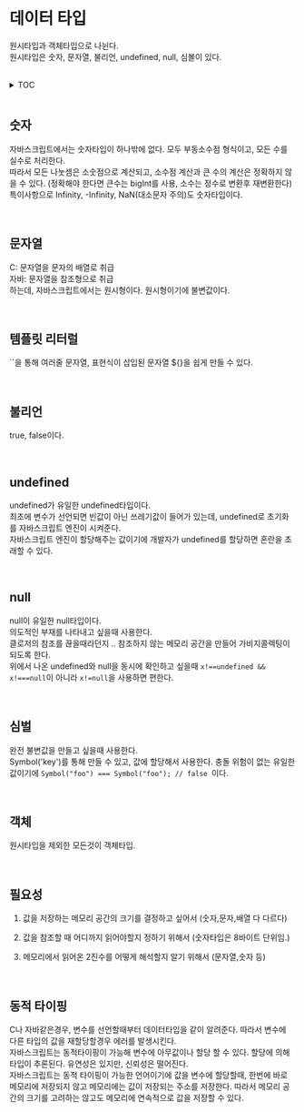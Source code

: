 

# 데이터 타입

원시타입과 객체타입으로 나뉜다.  
원시타입은 숫자, 문자열, 불리언, undefined, null, 심볼이 있다.  

<br>

<details>
<summary> TOC</summary>
<div>


<a href="#1">6.1 숫자</a>
<a href="#2">6.2 문자열</a>
<a href="#3">6.3 템플릿 리터럴</a>
<a href="#4">6.4 불리언</a>
<a href="#5">6.5 undefined</a>
<a href="#6">6.6 null</a>
<a href="#7">6.7 심벌</a>
<a href="#8">6.8 객체</a>
<a href="#9">6.9 필요성</a>
<a href="#10">6.10 동적 타이핑</a>


</div>
</details>

<br>

<h2 id="1">숫자</h2>

자바스크립트에서는 숫자타입이 하나밖에 없다.
모두 부동소수점 형식이고, 모든 수를 실수로 처리한다.  
따라서 모든 나눗셈은 소숫점으로 계산되고, 소수점 계산과 큰 수의 계산은 정확하지 않을 수 있다. (정확해야 한다면 큰수는 bigInt를 사용, 소수는 정수로 변환후 재변환한다)  
특이사항으로 Infinity, -Infinity, NaN(대소문자 주의)도 숫자타입이다.

<br>


<h2 id="2">문자열</h2>

C: 문자열을 문자의 배열로 취급  
자바: 문자열을 참조형으로 취급  
하는데, 자바스크립트에서는 원시형이다. 원시형이기에 불변값이다.

<br>

<h2 id="3">템플릿 리터럴</h2>

``을 통해 여러줄 문자열, 표현식이 삽입된 문자열 ${}을 쉽게 만들 수 있다. 

<br>

<h2 id="4">불리언</h2>

true, false이다.

<br>

<h2 id="5">undefined</h2>

undefined가 유일한 undefined타입이다.  
최초에 변수가 선언되면 빈값이 아닌 쓰레기값이 들어가 있는데, undefined로 초기화를 자바스크립트 엔진이 시켜준다.  
자바스크립트 엔진이 할당해주는 값이기에 개발자가 undefined를 할당하면 혼란을 초래할 수 있다.

<br>

<h2 id="6">null</h2>

null이 유일한 null타입이다.  
의도적인 부재를 나타내고 싶을때 사용한다.  
클로저의 참조를 끊을때라던지 .. 참조하지 않는 메모리 공간을 만들어 가비지콜렉팅이 되도록 한다.  
위에서 나온 undefined와 null을 동시에 확인하고 싶을때 `x!==undefined && x!===null`이 아니라 `x!=null`을 사용하면 편한다.

<br>

<h2 id="7">심벌</h2>

완전 불변값을 만들고 싶을때 사용한다.  
Symbol('key')를 통해 만들 수 있고, 값에 할당해서 사용한다.
충돌 위험이 없는 유일한 값이기에 `Symbol("foo") === Symbol("foo"); // false
`이다.

<br>

<h2 id="8">객체</h2>

원시타입을 제외한 모든것이 객체타입.

<br>

<h2 id="9">필요성</h2>

1. 값을 저장하는 메모리 공간의 크기를 결정하고 싶어서 (숫자,문자,배열 다 다르다)

2. 값을 참조할 때 어디까지 읽어야할지 정하기 위해서 (숫자타입은 8바이트 단위임.)

3. 메모리에서 읽어온 2진수를 어떻게 해석할지 알기 위해서 (문자열,숫자 등)
<br>

<h2 id="10">동적 타이핑</h2>

C나 자바같은경우, 변수를 선언할때부터 데이터타입을 같이 알려준다. 따라서 변수에 다른 타입의 값을 재할당할경우 에러를 발생시킨다.  
자바스크립트는 동적타이핑이 가능해 변수에 아무값이나 할당 할 수 있다. 할당에 의해 타입이 추론된다. 유연성은 있지만, 신뢰성은 떨어진다.  
자바스크립트는 동적 타이핑이 가능한 언어이기에 값을 변수에 할당할때, 한번에 바로 메모리에 저장되지 않고 메모리에는 값이 저장되는 주소를 저장한다. 따라서 메모리 공간의 크기를 고려하는 않고도 메모리에 연속적으로 값을 저장할 수 있다.

<br>





